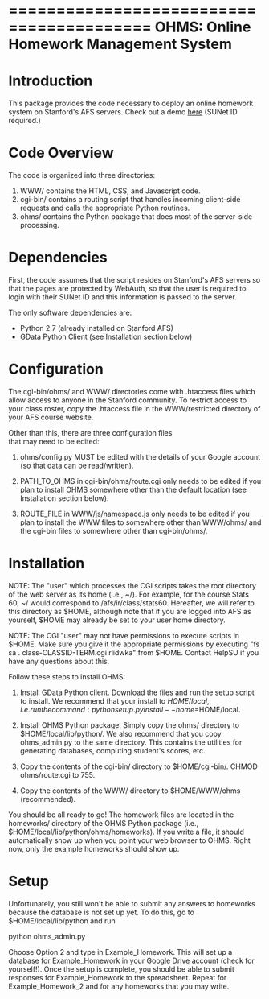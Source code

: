 =========================================
 OHMS: Online Homework Management System
=========================================

Introduction
============

This package provides the code necessary to deploy an 
online homework system on Stanford's AFS servers. 
Check out a demo [here](http://www.stanford.edu/~dlsun/ohms/) 
(SUNet ID required.)


Code Overview
=============

The code is organized into three directories:

1. WWW/ contains the HTML, CSS, and Javascript code.
2. cgi-bin/ contains a routing script that handles 
   incoming client-side requests and calls the 
   appropriate Python routines.
3. ohms/ contains the Python package that does most 
   of the server-side processing.


Dependencies
============

First, the code assumes that the script resides on 
Stanford's AFS servers so that the pages are 
protected by WebAuth, so that the user is required 
to login with their SUNet ID and this information 
is passed to the server. 

The only software dependencies are:
- Python 2.7 (already installed on Stanford AFS)
- GData Python Client (see Installation section below)


Configuration
=============

The cgi-bin/ohms/ and WWW/ directories come with 
.htaccess files which allow access to anyone in the 
Stanford community. To restrict access to your class 
roster, copy the .htaccess file in the WWW/restricted 
directory of your AFS course website.

Other than this, there are three configuration files  
that may need to be edited:

1. ohms/config.py MUST be edited with the details of 
   your Google account (so that data can be read/written).

2. PATH_TO_OHMS in cgi-bin/ohms/route.cgi only needs to 
   be edited if you plan to install OHMS somewhere other 
   than the default location (see Installation section 
   below).

3. ROUTE_FILE in WWW/js/namespace.js only needs to be 
   edited if you plan to install the WWW files to 
   somewhere other than WWW/ohms/ and the cgi-bin files 
   to somewhere other than cgi-bin/ohms/.


Installation
============

NOTE: The "user" which processes the CGI scripts 
takes the root directory of the web server as its home 
(i.e., ~/). For example, for the course Stats 60, ~/ 
would correspond to /afs/ir/class/stats60. Hereafter, 
we will refer to this directory as $HOME, although note 
that if you are logged into AFS as yourself, $HOME may 
already be set to your user home directory.

NOTE: The CGI "user" may not have permissions to execute 
scripts in $HOME. Make sure you give it the appropriate 
permissions by executing "fs sa . class-CLASSID-TERM.cgi rlidwka" 
from $HOME. Contact HelpSU if you have any questions about this.

Follow these steps to install OHMS:

1. Install GData Python client. Download the files and 
   run the setup script to install. We recommend that 
   your install to $HOME/local, i.e. run the command:
   python setup.py install --home=$HOME/local.

2. Install OHMS Python package. Simply copy the ohms/ 
   directory to $HOME/local/lib/python/. We also 
   recommend that you copy ohms_admin.py to the 
   same directory. This contains the utilities for 
   generating databases, computing student's scores, etc.

3. Copy the contents of the cgi-bin/ directory to 
   $HOME/cgi-bin/. CHMOD ohms/route.cgi to 755.

4. Copy the contents of the WWW/ directory to 
   $HOME/WWW/ohms (recommended).

You should be all ready to go! The homework files are 
located in the homeworks/ directory of the OHMS Python 
package (i.e., $HOME/local/lib/python/ohms/homeworks). 
If you write a file, it should automatically show up 
when you point your web browser to OHMS. Right now, 
only the example homeworks should show up.


Setup
=====

Unfortunately, you still won't be able to submit any 
answers to homeworks because the database is not 
set up yet. To do this, go to $HOME/local/lib/python 
and run 

python ohms_admin.py

Choose Option 2 and type in Example_Homework. This 
will set up a database for Example_Homework in 
your Google Drive account (check for yourself!). 
Once the setup is complete, you should be able to 
submit responses for Example_Homework to the 
spreadsheet. Repeat for Example_Homework_2 and for 
any homeworks that you may write.



